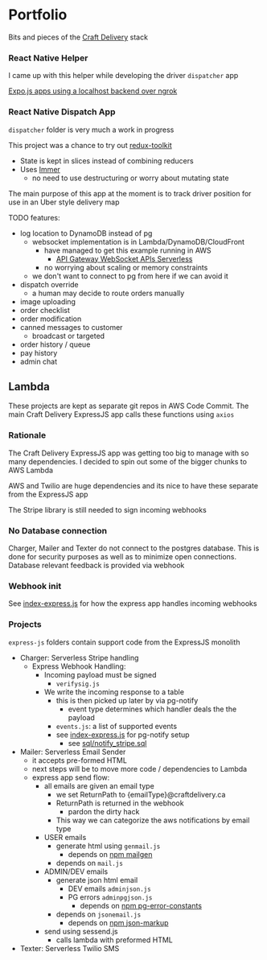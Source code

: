 # Portfolio

Bits and pieces of the [Craft Delivery](https://craftdelivery) stack

### React Native Helper

I came up with this helper while developing the driver `dispatcher` app

[Expo.js apps using a localhost backend over ngrok](https://dev.to/craftdelivery/expo-js-apps-using-a-localhost-backend-over-ngrok-hb6)

### React Native Dispatch App

`dispatcher` folder is very much a work in progress

This project was a chance to try out [redux-toolkit](https://github.com/reduxjs/redux-toolkit)
  - State is kept in slices instead of combining reducers
  - Uses [Immer](https://github.com/immerjs/immer)
    - no need to use destructuring or worry about mutating state 

The main purpose of this app at the moment is to track driver position for use in an Uber style delivery map

TODO features:
  - log location to DynamoDB instead of pg
    - websocket implementation is in Lambda/DynamoDB/CloudFront
      - have managed to get this example running in AWS 
        - [API Gateway WebSocket APIs Serverless](https://blog.neverendingqs.com/2019/07/01/serverless-websocket-example.html)
      - no worrying about scaling or memory constraints
    - we don't want to connect to pg from here if we can avoid it
  - dispatch override
    - a human may decide to route orders manually
  - image uploading
  - order checklist
  - order modification
  - canned messages to customer
    - broadcast or targeted
  - order history / queue
  - pay history
  - admin chat

## Lambda
These projects are kept as separate git repos in AWS Code Commit. The main Craft Delivery ExpressJS app calls these functions using `axios`

### Rationale
The Craft Delivery ExpressJS app was getting too big to manage with so many dependencies. I decided to spin out some of the bigger chunks to AWS Lambda

AWS and Twilio are huge dependencies and its nice to have these separate from the ExpressJS app

The Stripe library is still needed to sign incoming webhooks

### No Database connection
Charger, Mailer and Texter do not connect to the postgres database. This is done for security purposes as well as to minimize open connections. Database relevant feedback is provided via webhook

### Webhook init

See [index-express.js](https://github.com/craftdelivery/portfolio/blob/main/index-express.js) for how the express app handles incoming webhooks

### Projects
`express-js` folders contain support code from the ExpressJS monolith
  - Charger: Serverless Stripe handling
    - Express Webhook Handling:
      - Incoming payload must be signed
        - `verifysig.js`
      - We write the incoming response to a table
        - this is then picked up later by via pg-notify
          - event type determines which handler deals the the payload
        - `events.js`: a list of supported events
        - see [index-express.js](https://github.com/craftdelivery/portfolio/blob/main/index-express.js) for pg-notify setup
          - see [sql/notify_stripe.sql](https://github.com/craftdelivery/portfolio/blob/main/charger/sql/notify_stripe.sql)
  - Mailer: Serverless Email Sender
    - it accepts pre-formed HTML
    - next steps will be to move more code / dependencies to Lambda
    - express app send flow:
      - all emails are given an email type
        - we set ReturnPath to {emailType}@craftdelivery.ca
        - ReturnPath is returned in the webhook
          - pardon the dirty hack
        - This way we can categorize the aws notifications by email type
      - USER emails
        - generate html using `genmail.js`
          - depends on [npm mailgen](https://www.npmjs.com/package/mailgen)
        - depends on `mail.js`
      - ADMIN/DEV emails
        - generate json html email
          - DEV emails `adminjson.js`
          - PG errors `adminpgjson.js`
            - depends on [npm pg-error-constants](https://www.npmjs.com/package/pg-error-constants)
        - depends on `jsonemail.js`
          - depends on [npm json-markup](https://www.npmjs.com/package/json-markup)
      - send using sessend.js
        - calls lambda with preformed HTML
  - Texter: Serverless Twilio SMS